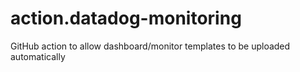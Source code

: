 # action.datadog-monitoring
GitHub action to allow dashboard/monitor templates to be uploaded automatically
